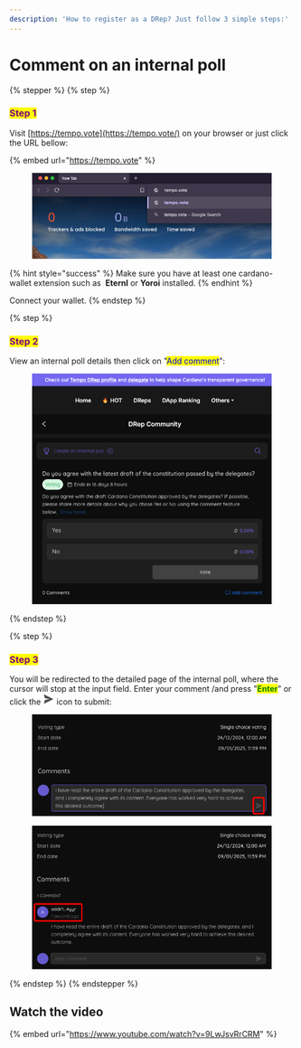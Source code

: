 ```yaml
---
description: 'How to register as a DRep? Just follow 3 simple steps:'
---
```


# Comment on an internal poll

{% stepper %}
{% step %}
### <mark style="color:purple;">Step 1</mark>

Visit [https://tempo.vote](https://tempo.vote/) on your browser or just click the URL bellow:

{% embed url="https://tempo.vote" %}

<figure><img src="../.gitbook/assets/visit.jp2" alt="" width="563"><figcaption></figcaption></figure>

{% hint style="success" %}
Make sure you have at least one cardano-wallet extension such as <img src="https://keishyo.gitbook.io/~gitbook/image?url=https%3A%2F%2F2680553579-files.gitbook.io%2F%7E%2Ffiles%2Fv0%2Fb%2Fgitbook-x-prod.appspot.com%2Fo%2Fspaces%252FIK5d6gMTRQXg4Xr7etCG%252Fuploads%252FLtXN0VtsqVRyGnIVLtGJ%252Feternl-256.png%3Falt%3Dmedia%26token%3D638cc1d5-7953-4627-82cf-bf0400188444&#x26;width=40&#x26;dpr=4&#x26;quality=100&#x26;sign=ed41f41d&#x26;sv=2" alt="" data-size="line"> **Eternl** or <img src="https://keishyo.gitbook.io/~gitbook/image?url=https%3A%2F%2F2680553579-files.gitbook.io%2F%7E%2Ffiles%2Fv0%2Fb%2Fgitbook-x-prod.appspot.com%2Fo%2Fspaces%252FIK5d6gMTRQXg4Xr7etCG%252Fuploads%252FwBKdWp7fG2mjgh8MWzkP%252FYoroi-Wallet.png%3Falt%3Dmedia%26token%3D3fb31a0e-e248-4292-8e31-c80114557448&#x26;width=40&#x26;dpr=4&#x26;quality=100&#x26;sign=bf477683&#x26;sv=2" alt="" data-size="line">**Yoroi** installed.
{% endhint %}

Connect your wallet.
{% endstep %}

{% step %}
### <mark style="color:purple;">Step 2</mark>

View an internal poll details then click on "<mark style="color:blue;">Add comment</mark>":

<figure><img src="../.gitbook/assets/12.jpeg" alt="" width="511"><figcaption></figcaption></figure>
{% endstep %}

{% step %}
### <mark style="color:purple;">Step 3</mark>

You will be redirected to the detailed page of the internal poll, where the cursor will stop at the input field. Enter your comment /and press "<mark style="color:green;">**Enter**</mark>" or click the ![](../.gitbook/assets/send.png) icon to submit:

<figure><img src="../.gitbook/assets/Comment.jpeg" alt=""><figcaption></figcaption></figure>

<figure><img src="../.gitbook/assets/Commented.jpeg" alt=""><figcaption></figcaption></figure>
{% endstep %}
{% endstepper %}

## Watch the video

{% embed url="https://www.youtube.com/watch?v=9LwJsvRrCRM" %}

